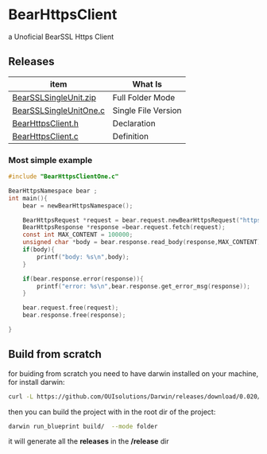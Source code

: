 # BearHttpsClient
a Unoficial BearSSL Https Client


## Releases

| item          | What Is |
|-------        |-----------|
| [BearSSLSingleUnit.zip](https://github.com/OUIsolutions/BearHttpsClient/releases/download/0.0.7/BearHttpsClient.zip)| Full Folder Mode  |
| [BearSSLSingleUnitOne.c](https://github.com/OUIsolutions/BearHttpsClient/releases/download/0.0.7/BearHttpsClientOne.c)| Single File Version|
| [BearHttpsClient.h](https://github.com/OUIsolutions/BearHttpsClient/releases/download/0.0.7/BearHttpsClient.h)|Declaration |
| [BearHttpsClient.c](https://github.com/OUIsolutions/BearHttpsClient/releases/download/0.0.7/BearHttpsClient.c)|Definition |


### Most simple example
```c
#include "BearHttpsClientOne.c"

BearHttpsNamespace bear ;
int main(){
    bear = newBearHttpsNamespace();

    BearHttpsRequest *request = bear.request.newBearHttpsRequest("https://google.com");
    BearHttpsResponse *response =bear.request.fetch(request);
    const int MAX_CONTENT = 100000;
    unsigned char *body = bear.response.read_body(response,MAX_CONTENT);
    if(body){
        printf("body: %s\n",body);
    }

    if(bear.response.error(response)){
        printf("error: %s\n",bear.response.get_error_msg(response));
    }

    bear.request.free(request);
    bear.response.free(response);

}


```


## Build from scratch
for buiding from scratch you need to have darwin installed on your machine, for install darwin:
```bash
curl -L https://github.com/OUIsolutions/Darwin/releases/download/0.020/darwin.out -o darwin.out && chmod +x darwin.out &&  sudo  mv darwin.out /usr/bin/darwin
```
then you can build the project with in the root dir of the project:
```bash
darwin run_blueprint build/  --mode folder
```
it will generate all the **releases** in the **/release** dir
